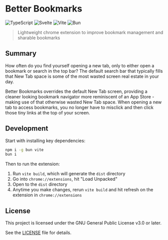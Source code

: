 # Better Bookmarks

![TypeScript](https://img.shields.io/badge/typescript-%23007ACC.svg?style=for-the-badge&logo=typescript&logoColor=white)
![Svelte](https://img.shields.io/badge/Svelte-4A4A55?style=for-the-badge&logo=svelte)
![Vite](https://img.shields.io/badge/Vite-646CFF?style=for-the-badge&logo=Vite&logoColor=white)
![Bun](https://img.shields.io/badge/Bun-000?logo=bun&style=for-the-badge&logoColor=white)

> Lightweight chrome extension to improve bookmark management and sharable bookmarks

## Summary

How often do you find yourself opening a new tab, only to either open a bookmark or search in the top bar? 
The default search bar that typically fills that New Tab space is some of the most wasted screen real estate in your day.

Better Bookmarks overrides the default New Tab screen, providing a cleaner looking bookmark navigator more reminiscent of an App Store - making use of that otherwise wasted New Tab space. When opening a new tab to access bookmarks, you no longer have to misclick and then click those tiny links at the top of your screen.

## Development

Start with installing key dependencies:
```sh
npm i -g bun vite
bun i
```

Then to run the extension:
1. Run `vite build`, which will generate the `dist` directory
2. Go into `chrome://extensions`, hit "Load Unpacked"
3. Open to the `dist` directory
4. Anytime you make changes, rerun `vite build` and hit refresh on the extension in `chrome://extensions`

## License

This project is licensed under the GNU General Public License v3.0 or later.

See the [LICENSE](./LICENSE) file for details.
